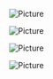 ![Picture](https://github.com/TxsAdamWest/txsSpotify/blob/master/RiffsySS/ss1.png)

![Picture](https://github.com/TxsAdamWest/txsSpotify/blob/master/RiffsySS/ss2.png)

![Picture](https://github.com/TxsAdamWest/txsSpotify/blob/master/RiffsySS/ss3.png)

![Picture](https://github.com/TxsAdamWest/txsSpotify/blob/master/RiffsySS/ss4.png)

